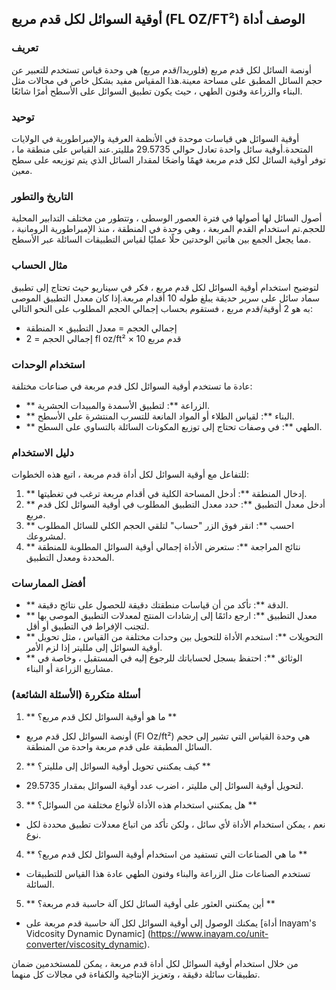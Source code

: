 ## أوقية السوائل لكل قدم مربع (FL OZ/FT²) الوصف أداة

### تعريف
أونصة السائل لكل قدم مربع (فلوريدا/قدم مربع) هي وحدة قياس تستخدم للتعبير عن حجم السائل المطبق على مساحة معينة.هذا المقياس مفيد بشكل خاص في مجالات مثل البناء والزراعة وفنون الطهي ، حيث يكون تطبيق السوائل على الأسطح أمرًا شائعًا.

### توحيد
أوقية السوائل هي قياسات موحدة في الأنظمة العرفية والإمبراطورية في الولايات المتحدة.أوقية سائل واحدة تعادل حوالي 29.5735 ملليتر.عند القياس على منطقة ما ، توفر أوقية السائل لكل قدم مربعة فهمًا واضحًا لمقدار السائل الذي يتم توزيعه على سطح معين.

### التاريخ والتطور
أصول السائل لها أصولها في فترة العصور الوسطى ، وتتطور من مختلف التدابير المحلية للحجم.تم استخدام القدم المربعة ، وهي وحدة في المنطقة ، منذ الإمبراطورية الرومانية ، مما يجعل الجمع بين هاتين الوحدتين حلًا عمليًا لقياس التطبيقات السائلة عبر الأسطح.

### مثال الحساب
لتوضيح استخدام أوقية السوائل لكل قدم مربع ، فكر في سيناريو حيث تحتاج إلى تطبيق سماد سائل على سرير حديقة يبلغ طوله 10 أقدام مربعة.إذا كان معدل التطبيق الموصى به هو 2 أوقية/قدم مربع ، فستقوم بحساب إجمالي الحجم المطلوب على النحو التالي:

- إجمالي الحجم = معدل التطبيق × المنطقة
- إجمالي الحجم = 2 fl oz/ft² × 10 قدم مربع

### استخدام الوحدات
عادة ما تستخدم أوقية السوائل لكل قدم مربعة في صناعات مختلفة:
- ** الزراعة **: لتطبيق الأسمدة والمبيدات الحشرية.
- ** البناء **: لقياس الطلاء أو المواد المانعة للتسرب المنتشرة على الأسطح.
- ** الطهي **: في وصفات تحتاج إلى توزيع المكونات السائلة بالتساوي على السطح.

### دليل الاستخدام
للتفاعل مع أوقية السوائل لكل أداة قدم مربعة ، اتبع هذه الخطوات:
1. ** إدخال المنطقة **: أدخل المساحة الكلية في أقدام مربعة ترغب في تغطيتها.
2. ** أدخل معدل التطبيق **: حدد معدل التطبيق المطلوب في أوقية السوائل لكل قدم مربع.
3. ** احسب **: انقر فوق الزر "حساب" لتلقي الحجم الكلي للسائل المطلوب لمشروعك.
4. ** نتائج المراجعة **: ستعرض الأداة إجمالي أوقية السوائل المطلوبة للمنطقة المحددة ومعدل التطبيق.

### أفضل الممارسات
- ** الدقة **: تأكد من أن قياسات منطقتك دقيقة للحصول على نتائج دقيقة.
- ** معدل التطبيق **: ارجع دائمًا إلى إرشادات المنتج لمعدلات التطبيق الموصى بها لتجنب الإفراط في التطبيق أو أقل.
- ** التحويلات **: استخدم الأداة للتحويل بين وحدات مختلفة من القياس ، مثل تحويل أوقية السوائل إلى ملليتر إذا لزم الأمر.
- ** الوثائق **: احتفظ بسجل لحساباتك للرجوع إليه في المستقبل ، وخاصة في مشاريع الزراعة أو البناء.

### أسئلة متكررة (الأسئلة الشائعة)

1. ** ما هو أوقية السوائل لكل قدم مربع؟ **
- أونصة السوائل لكل قدم مربع (Fl Oz/ft²) هي وحدة القياس التي تشير إلى حجم السائل المطبقة على قدم مربعة واحدة من المنطقة.

2. ** كيف يمكنني تحويل أوقية السوائل إلى ملليتر؟ **
- لتحويل أوقية السوائل إلى ملليتر ، اضرب عدد أوقية السوائل بمقدار 29.5735.

3. ** هل يمكنني استخدام هذه الأداة لأنواع مختلفة من السوائل؟ **
- نعم ، يمكن استخدام الأداة لأي سائل ، ولكن تأكد من اتباع معدلات تطبيق محددة لكل نوع.

4. ** ما هي الصناعات التي تستفيد من استخدام أوقية السوائل لكل قدم مربع؟ **
- تستخدم الصناعات مثل الزراعة والبناء وفنون الطهي عادة هذا القياس للتطبيقات السائلة.

5. ** أين يمكنني العثور على أوقية السائل لكل آلة حاسبة قدم مربعة؟ **
- يمكنك الوصول إلى أوقية السوائل لكل آلة حاسبة قدم مربعة على [أداة Inayam's Vidcosity Dynamic Dynamic] (https://www.inayam.co/unit-converter/viscosity_dynamic).

من خلال استخدام أوقية السوائل لكل أداة قدم مربعة ، يمكن للمستخدمين ضمان تطبيقات سائلة دقيقة ، وتعزيز الإنتاجية والكفاءة في مجالات كل منهما.